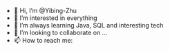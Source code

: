 - 👋 Hi, I’m @Yibing-Zhu
- 👀 I’m interested in everything
- 🌱 I’m always learning Java, SQL and interesting tech
- 💞️ I’m looking to collaborate on ...
- 📫 How to reach me: 

<!---
Yibing-Zhu/Yibing-Zhu is a ✨ special ✨ repository because its `README.md` (this file) appears on your GitHub profile.
You can click the Preview link to take a look at your changes.
--->
